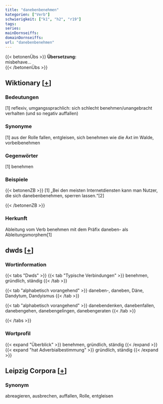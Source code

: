 ```yaml
---
title: "danebenbenehmen"
kategorien: ["Verb"]
schwierigkeit: ["k1", "h2", "r19"]
tags:
series:
mainDornseiffs:
domainDornseiffs:
url: "danebenbenehmen"
---
```


{{< betonenÜbs >}}
**Übersetzung:**  
misbehave...  
{{< /betonenÜbs >}}

## Wiktionary [[+](https://de.wiktionary.org/wiki/danebenbenehmen)]

### Bedeutungen
[1] reflexiv, umgangssprachlich: sich schlecht benehmen/unangebracht verhalten (und so negativ auffallen)  

### Synonyme
[1] aus der Rolle fallen, entgleisen, sich benehmen wie die Axt im Walde, vorbeibenehmen  

### Gegenwörter
[1] benehmen  

### Beispiele
{{< betonenZB >}}
[1] „Bei den meisten Internetdiensten kann man Nutzer, die sich danebenbenehmen, sperren lassen.“[2]  

{{< /betonenZB >}}
### Herkunft
Ableitung vom Verb benehmen mit dem Präfix daneben- als Ableitungsmorphem[1]  



## dwds [[+](https://www.dwds.de/wb/danebenbenehmen)]

### Wortinformation
{{< tabs "Dwds" >}}
{{< tab "Typische Verbindungen" >}}
benehmen, gründlich, ständig
{{< /tab >}}

{{< tab "alphabetisch vorangehend" >}}
daneben-, daneben, Däne, Dandytum, Dandyismus
{{< /tab >}}

{{< tab "alphabetisch vorangehend" >}}
danebendenken, danebenfallen, danebengehen, danebengelingen, danebengeraten
{{< /tab >}}

{{< /tabs >}}

### Wortprofil
{{< expand "Überblick" >}} benehmen, gründlich, ständig {{< /expand >}}
{{< expand "hat Adverbialbestimmung" >}} gründlich, ständig {{< /expand >}}

## Leipzig Corpora [[+](https://corpora.uni-leipzig.de/en/res?word=danebenbenehmen&corpusId=deu_newscrawl-public_2018)]


### Synonym
abreagieren, ausbrechen, auffallen, Rolle, entgleisen

